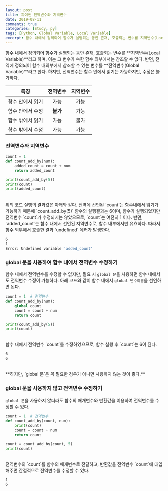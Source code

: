 ```yaml
---
layout: post
title: 파이썬 전역변수와 지역변수
date: 2019-08-11
comments: true
categories: [Study, py]
tags: [Python, Global Variable, Local Variable]
excerpt: 함수 내에서 정의되어 함수가 실행되는 동안 존재, 호출되는 변수를 지역변수(Local Variable)라고 하며, 이는 그 변수가 속한 함수 외부에서는 참조할 수 없다. 반면, 전역에 정의되어 함수 내외부에서 참조할 수 있는 변수를 전역변수(Global Variable)라고 한다.
---
```


함수 내에서 정의되어 함수가 실행되는 동안 존재, 호출되는 변수를 **지역변수(Local Variable)**라고 하며, 이는 그 변수가 속한 함수 외부에서는 참조할 수 없다. 반면, 전역에 정의되어 함수 내외부에서 참조할 수 있는 변수를 **전역변수(Global Variable)**라고 한다. 하지만, 전역변수는 함수 안에서 읽기는 가능하지만, 수정은 불가하다.

|       특징       | 전역변수 | 지역변수 |
| :--------------: | :------: | :------: |
| 함수 안에서 읽기 |   가능   |   가능   |
| 함수 안에서 수정 | **불가** |   가능   |
| 함수 밖에서 읽기 |   가능   |   불가   |
| 함수 밖에서 수정 |   가능   |   가능   |

### 전역변수와 지역변수

```python
count = 1
def count_add_by(num):
    added_count = count + num
    return added_count

print(count_add_by(5))
print(count)
print(added_count)
```

<br>
위의 코드 실행의 결과값은 아래와 같다. 전역에 선언된 `count`는 함수내에서 읽기가 가능하기 때문에 `count_add_by(5)` 함수의 실행결과는 6이며, 함수가 실행되었지만 전역변수 `count`가 수정되지는 않았으므로, `count`는 여전히 1 이다. 반면, `added_count`는 함수 내에서 선언된 지역변수로, 함수 내부에서만 유효하다. 따라서 함수 외부에서 호출한 결과 `undefined` 에러가 발생한다.

```bash
6
1
Error: Undefined variable 'added_count'
```

### global 문을 사용하여 함수 내에서 전역변수 수정하기

함수 내에서 전역변수를 수정할 수 없지만, 필요 시 `global 문`을 사용하면 함수 내에서도 전역변수 수정이 가능하다.
아래 코드와 같이 함수 내에서 `global 변수이름`을 선언하면 된다.

```python
count = 1  # 전역변수
def count_add_by(num):
    global count
    count = count + num
    return count

print(count_add_by(5))
print(count)
```

<br>
함수 내에서 전역변수 `count`를 수정하였으므로, 함수 실행 후 `count`는 6이 된다.

```bash
6
6
```

<br>
**하지만, `global 문`은 꼭 필요한 경우가 아니면 사용하지 않는 것이 좋다.**

### global 문을 사용하지 않고 전역변수 수정하기

`global 문`을 사용하지 않더라도 함수의 매개변수와 반환값을 이용하여 전역변수를 수정할 수 있다.

```python
count = 1  # 전역변수
def count_add_by(count, num):
    print(count)
    count = count + num
    return count

count = count_add_by(count, 5)
print(count)
```

<br>
전역변수의 `count`를 함수의 매개변수로 전달하고, 반환값을 전역변수 `count`에 대입해주면 간접적으로 전역변수를 수정할 수 있다.

```bash
1
6
```
